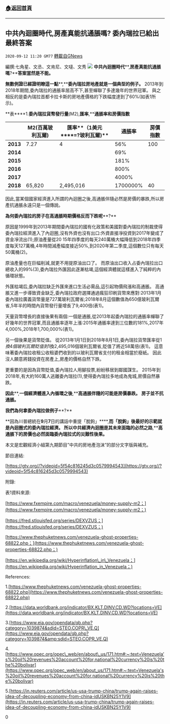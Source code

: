 ###  [:house:返回首頁](https://github.com/ourhimalayas/txt)
---

## 中共內迴圈時代,房產真能抗通脹嗎? 委內瑞拉已給出最終答案
`2020-09-12 11:20 GM77` [轉載自GNews](https://gnews.org/zh-hant/350514/)

編撰:七角星、文丞、文肯尼、文噠、文秀
![](https://s3.amazonaws.com/gnews-media-offload/wp-content/uploads/2020/09/12110331/%E6%88%AA%E5%B1%8F2020-09-12-%E4%B8%8B%E5%8D%8811.01.13-1.png)
**中共內迴圈時代****,****房產真能抗通脹嗎****?****答案當然是不能。**

**無數例證已經證明瞭這一點****,****委內瑞拉房地產就是一個典型的例子。** 2013年到2018年期間,委內瑞拉的通脹率居高不下,甚至蟬聯了多達幾年的世界冠軍。 與之相反的是委內瑞拉首都卡拉卡斯的房地產價格的下跌幅度達到了60%(如表1所示)。

**表****1.****委內瑞拉貨幣發行量****(M2),****匯率****,****通脹率和房價指數**


|  | **M2(****百萬玻利瓦爾****)** | **匯率****（****1****美元****=?****玻利瓦爾****)** | **通脹率** | **房價指數** |
| --- | --- | --- | --- | --- |
| **2013** | 7.27 | 4 | 56% | 100 |
| **2014** |  |  | 69% |  |
| **2015** |  |  | 181% |  |
| **2016** |  |  | 800% |  |
| **2017** |  |  | 4000% |  |
| **2018** | 65,820 | 2,495,016 | 1700000% | 40 |


因此,當某個國家經濟進入所謂的內迴圈之後,高通脹伴隨必然是房價的暴跌,所以房產抗通脹永遠只是一個傳說。

**為何委內瑞拉的房子在高通脹時期價格反而下跌呢****?**

原因是1999年到2013年期間委內瑞拉的國有化政策和美國對委內瑞拉的制裁使得委內瑞拉經濟進入了內迴圈,沒有外資也沒有出口:外資直接凈投資到2017年變成了資金凈流出(1);原油產量從20 15年四季度的每天240萬桶大幅降低到2018年四季度每天127萬桶,4年時間減產幅度接近50%,到2020年第二季度,這個數位只有每天50萬桶(2)。

原油產量也在巨幅削減,就更不用提原油出口了。 而原油出口收入占委內瑞拉出口總收入的99%(3),委內瑞拉外匯因此逐漸枯竭,這個經濟體就這樣進入了純粹的內循環狀態。

外匯枯竭后,委內瑞拉缺乏外匯來進口生活必需品,這引起物價飛漲和高通脹。 高通脹又進一步導致資金缺乏,委內瑞拉政府選擇通過瘋狂印刷貨幣來應對:2013年1月委內瑞拉廣義貨幣量是727萬玻利瓦爾省;2018年8月這個數值為650億玻利瓦爾省,5年半的時間內貨幣發行量增長了9,400倍(表1)。

天量貨幣增長的直接後果有兩個:一個是通脹,從2013年起委內瑞拉的通脹率蟬聯了好幾年的世界冠軍,而且通脹率逐年上漲:2015年通脹率達到三位數的181%,2017年4,000%,2018年1,700,000%(表1)。

另一個後果是貨幣貶值。 從2013年1月1日到2018年8月1日,委內瑞拉貨幣匯率從$1換4個玻利瓦爾貶值到$1換2,495,016個玻利瓦爾省,貶值了將近58萬倍(表1)。 這意味著委內瑞拉收租公收租婆們收到的以玻利瓦爾省支付的租金相當於廢紙。 因此沒人願意將錢投資在房產上,房產的價格自然下跌。

更重要的是因為貨幣貶值,委內瑞拉人用腳投票,紛紛移居到鄰國謀生。 2015年到2018年,有大約160萬人逃離委內瑞拉(1),使得委內瑞拉多地成為鬼城,房價自然暴跌。

**因此****,****一個經濟體進入內循環之後****,****高通脹伴隨的可能是房價暴跌。** **房子並不抗通脹。**

**我們為何拿委內瑞拉做例子****?**

**因為川普總統在****9****月****7****日的講話中重提「脫鉤」****,****而「脫鉤」後最好的示範就是內迴圈式的委內瑞拉經濟。** **所以中共經濟內迴圈是其未來面臨的必然之路****,****高通脹下的房價也必然面臨委內瑞拉式的災難性後果。**

本文是宏觀經濟小組第九期節目”中共的房地產泡沫”的部分文字版與補充。

節目連結:

[https://gtv.org//?videoid=5f54c816245d3c0579994543](https://gtv.org//?videoid=5f54c816245d3c0579994543)

附錄:

表1資料來源:

[https://www.fxempire.com/macro/venezuela/money-supply-m2；](https://www.fxempire.com/macro/venezuela/money-supply-m2；)

[https://fred.stlouisfed.org/series/DEXVZUS；](https://fred.stlouisfed.org/series/DEXVZUS；)

[https://www.thephuketnews.com/venezuela-ghost-properties-68822.php；](https://www.thephuketnews.com/venezuela-ghost-properties-68822.php；)

[https://en.wikipedia.org/wiki/Hyperinflation\_in\_Venezuela；](https://en.wikipedia.org/wiki/Hyperinflation_in_Venezuela；)

References:

1.[https://www.thephuketnews.com/venezuela-ghost-properties-68822.php](https://www.thephuketnews.com/venezuela-ghost-properties-68822.php)

2.[https://data.worldbank.org/indicator/BX.KLT.DINV.CD.WD?locations=VE](https://data.worldbank.org/indicator/BX.KLT.DINV.CD.WD?locations=VE)

3.[https://www.eia.gov/opendata/qb.php?category=1039874&sdid=STEO.COPR\_VE.Q](https://www.eia.gov/opendata/qb.php?category=1039874&amp;sdid=STEO.COPR_VE.Q)

4.[https://www.opec.org/opec\_web/en/about\_us/171.htm#:~:text=Venezuela’s%20oil%20revenues%20account%20for,national%20currency%20is%20the%20bolivar](https://www.opec.org/opec_web/en/about_us/171.htm#:~:text=Venezuela's%20oil%20revenues%20account%20for,national%20currency%20is%20the%20bolivar)

5.[https://in.reuters.com/article/us-usa-trump-china/trump-again-raises-idea-of-decoupling-economy-from-china-idUSKBN25Y1V9](https://in.reuters.com/article/us-usa-trump-china/trump-again-raises-idea-of-decoupling-economy-from-china-idUSKBN25Y1V9)

0
